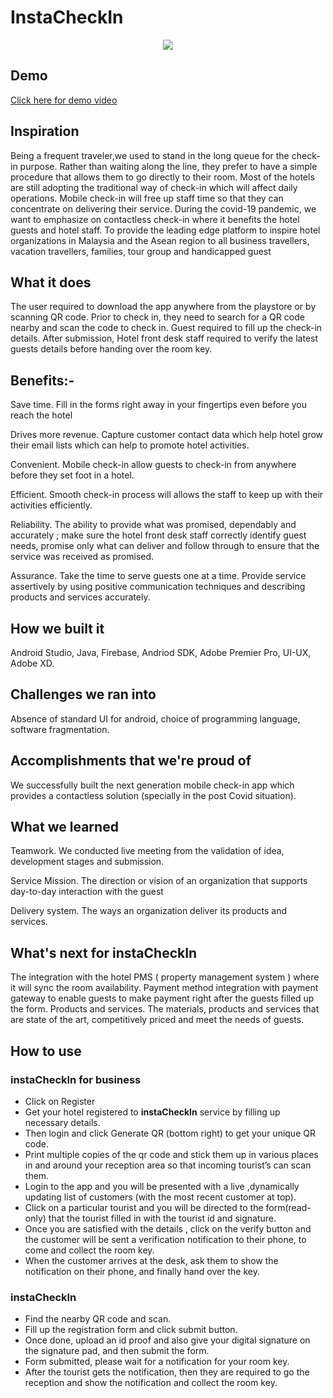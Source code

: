 # InstaCheckIn

<p align="center">
  <img src="https://github.com/karma9874/instaCheckIn/blob/main/Images/logo.jpg"/>
</p>

## Demo 

[Click here for demo video](https://www.youtube.com/watch?v=7lGJrq24P6o)&nbsp;<br>

## Inspiration

Being a frequent traveler,we used to stand in the long queue for the check-in purpose. Rather than waiting along the line, they prefer to have a simple procedure that allows them to go directly to their room. Most of the hotels are still adopting the traditional way of check-in which will affect daily operations. Mobile check-in will free up staff time so that they can concentrate on delivering their service. During the covid-19 pandemic, we want to emphasize on contactless check-in where it benefits the hotel guests and hotel staff. 
To provide the leading edge platform to inspire hotel organizations in Malaysia and the Asean region to all business travellers, vacation travellers, families, tour group and handicapped guest


## What it does

The user required to download the app anywhere from the playstore or by scanning QR code. Prior to check in, they need to search for a QR code nearby and scan the code to check in. Guest required to fill up the check-in details. After submission, Hotel front desk staff required to verify the latest guests details before handing over the room key. 

## Benefits:-

Save time. Fill in the forms right away in your fingertips even before you reach the hotel

Drives more revenue. Capture customer contact data which help hotel grow their email lists which can help to promote hotel activities.

Convenient. Mobile check-in allow guests to check-in from anywhere before they set foot in a hotel.  

Efficient. Smooth check-in process will allows the staff to keep up with their activities efficiently. 

Reliability. The ability to provide what was promised, dependably and accurately ; make sure the hotel front desk staff correctly identify guest needs, promise only what can deliver and follow through to ensure that the service was received as promised.

Assurance. Take the time to serve guests one at a time. Provide service assertively by using positive communication techniques and describing products and services accurately.


## How we built it

Android Studio, Java, Firebase, Andriod SDK, Adobe Premier Pro, UI-UX, Adobe XD.

## Challenges we ran into

Absence of standard UI for android, choice of programming language, software fragmentation.

## Accomplishments that we're proud of

We successfully built the next generation mobile check-in app which provides a contactless solution (specially in the post Covid situation).

## What we learned

Teamwork. We conducted live meeting from the validation of idea, development stages and submission.

Service Mission. The direction or vision of an organization that supports day-to-day interaction with the guest

Delivery system. The ways an organization deliver its products and services.


## What's next for instaCheckIn

The integration with the hotel PMS ( property management system ) where it will sync the room availability. 
Payment method integration with payment gateway to enable guests to make payment right after the guests filled up the form. 
Products and services. The materials, products and services that are state of the art, competitively priced and meet the needs of guests.


## How to use 

### instaCheckIn for business

* Click on Register 
* Get your hotel registered to **instaCheckIn** service by filling up necessary details.
* Then  login and click Generate QR (bottom right) to  get your unique QR code.
* Print multiple copies of the qr code and stick them up in various places in and around your reception area so that incoming tourist’s can scan them.
* Login to the app and you will be presented with a live ,dynamically updating list of customers (with the most recent customer at top).
* Click on a particular tourist and you will be directed to  the form(read-only) that the tourist filled in with the tourist id and signature.
* Once you are satisfied with the details , click on the verify button and the customer will be sent a verification notification to their phone, to come and collect the room key.
* When the customer arrives at the desk, ask them to show the notification on their phone, and finally hand over the key.


### instaCheckIn

* Find the nearby QR code and scan.
* Fill up the registration form and click submit button.
* Once done, upload an id proof and also give your digital signature on the signature pad, and then submit the form. 
* Form submitted, please wait for a notification for your room key.
* After the tourist gets the notification, then they are required to go the reception and show the notification and collect the room key.